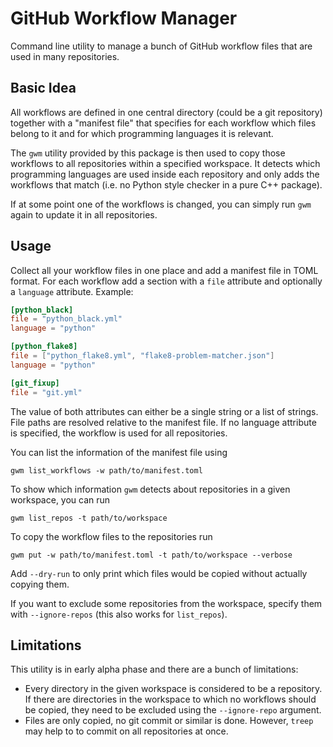 # GitHub Workflow Manager

Command line utility to manage a bunch of GitHub workflow files that are used
in many repositories.


## Basic Idea

All workflows are defined in one central directory (could be a git repository)
together with a "manifest file" that specifies for each workflow which files
belong to it and for which programming languages it is relevant.

The `gwm` utility provided by this package is then used to copy those workflows
to all repositories within a specified workspace.  It detects which programming
languages are used inside each repository and only adds the workflows that
match (i.e. no Python style checker in a pure C++ package).

If at some point one of the workflows is changed, you can simply run `gwm`
again to update it in all repositories.


## Usage

Collect all your workflow files in one place and add a manifest file in TOML
format.  For each workflow add a section with a `file` attribute and optionally
a `language` attribute.  Example:

```toml
[python_black]
file = "python_black.yml"
language = "python"

[python_flake8]
file = ["python_flake8.yml", "flake8-problem-matcher.json"]
language = "python"

[git_fixup]
file = "git.yml"
```

The value of both attributes can either be a single string or a list of
strings.  File paths are resolved relative to the manifest file.
If no language attribute is specified, the workflow is used for all
repositories.


You can list the information of the manifest file using

    gwm list_workflows -w path/to/manifest.toml

To show which information `gwm` detects about repositories in a given
workspace, you can run

    gwm list_repos -t path/to/workspace

To copy the workflow files to the repositories run

    gwm put -w path/to/manifest.toml -t path/to/workspace --verbose

Add `--dry-run` to only print which files would be copied without actually
copying them.

If you want to exclude some repositories from the workspace, specify them with
`--ignore-repos` (this also works for `list_repos`).


## Limitations

This utility is in early alpha phase and there are a bunch of limitations:

- Every directory in the given workspace is considered to be a repository.  If
  there are directories in the workspace to which no workflows should be
  copied, they need to be excluded using the `--ignore-repo` argument.
- Files are only copied, no git commit or similar is done.  However, `treep`
  may help to to commit on all repositories at once.
